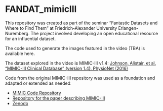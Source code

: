 # FANDAT_mimicIII

This repository was created as part of the seminar “Fantastic Datasets and Where to Find Them” at Friedrich-Alexander University Erlangen-Nuremberg. The project involved developing an open educational resource for an influential dataset.

The code used to generate the images featured in the video (TBA) is available here.

The dataset explored in the video is MIMIC-III v1.4:
[Johnson, Alistair, et al. “MIMIC-III Clinical Database” (version 1.4). PhysioNet (2016)](https://doi.org/10.13026/C2XW26)

Code from the original MIMIC-III repository was used as a foundation and adapted or extended as needed:

- [MIMIC Code Repository](https://github.com/MIT-LCP/mimic-code)
- [Repository for the paper describing MIMIC-III](https://github.com/MIT-LCP/mimic-iii-paper)
- [Zenodo](https://doi.org/10.5281/zenodo.13374956)
